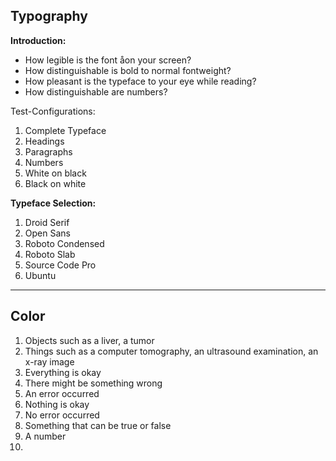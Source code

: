 ## Typography

**Introduction:**
- How legible is the font åon your screen?
- How distinguishable is bold to normal fontweight?
- How pleasant is the typeface to your eye while reading?
- How distinguishable are numbers?


Test-Configurations:

1. Complete Typeface
2. Headings
3. Paragraphs
4. Numbers
7. White on black
8. Black on white

**Typeface Selection:**

1. Droid Serif
2. Open Sans
3. Roboto Condensed
4. Roboto Slab
5. Source Code Pro
6. Ubuntu

---

## Color

1. Objects such as a liver, a tumor
2. Things such as a computer tomography, an ultrasound examination, an x-ray image
3. Everything is okay
4. There might be something wrong
5. An error occurred
6. Nothing is okay
7. No error occurred
8. Something that can be true or false
9. A number
10.
